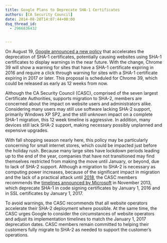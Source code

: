 ```yaml
---
title: Google Plans to Deprecate SHA-1 Certificates
authors: [CA Security Council]
date: 2014-08-28T14:07:44+00:00
dsq_thread_id:
  - 2966836432


---
```

On August 19, [Google announced a new policy][1] that accelerates the deprecation of SHA-1 certificates, potentially causing websites using SHA-1 certificates to display warnings in the near future. With the change, Chrome 39 will show a warning for sites that have a SHA-1 certificate expiring in 2016 and require a click through warning for sites with a SHA-1 certificate expiring in 2017 or later. This proposal is scheduled for Chrome 39, which could be released as early as 12 weeks from now.

Although the CA Security Council (CASC), comprised of the seven largest Certificate Authorities, supports migration to SHA-2, members are concerned about the impact on website users and administrators alike. Considering many users may still use software lacking SHA-2 support, primarily Windows XP SP2, and the still unknown impact on a complete SHA-1 migration, this 12 week timeline is aggressive. In addition, many devices still lack SHA-2 support, making necessary possibly unplanned and expensive upgrades.

With fall shopping season nearly here, this policy may be particularly concerning for small internet stores, which could be impacted just before the holiday rush. Because many large sites have lockdown periods leading up to the end of the year, companies that have not transitioned may find themselves restricted from making the move until January, or beyond, due to lack of SHA-2 support. Although a migration to SHA-2 is necessary as computing power increases, because of the significant impact in migration and the lack of a practical attack until [2018][2], the CASC members recommends the [timelines announced by Microsoft][3] in November 2013, which deprecate SHA-1 in code signing certificates by January 1, 2016 and in SSL certificates by January 1, 2017.

To avoid warnings, the CASC recommends that all website operators accelerate their SHA-2 deployment where possible. At the same time, the CASC urges Google to consider the circumstances of website operators and adjust its implementation timelines to match the January 1, 2017 deprecation dates. CASC members remain committed to helping their customers fully migrate to SHA-2 as needed to support the customer&rsquo;s operations.

 [1]: https://groups.google.com/a/chromium.org/d/msg/security-dev/2-R4XziFc7A/NDI8cOwMGRQJ
 [2]: https://www.schneier.com/blog/archives/2012/10/when_will_we_se.html
 [3]: https://casecurity.org/2014/01/30/why-we-need-to-move-to-sha-2/